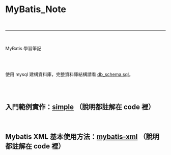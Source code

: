 # MyBatis_Note

<br>

--------------------------------

<br>

MyBatis 學習筆記

<br>
<br>

使用 mysql 建構資料庫，完整資料庫結構請看 [db_schema.sql](db_schema.sql)。

<br>
<br>

## 入門範例實作：[simple](simple) （說明都註解在 code 裡）

<br>

## Mybatis XML 基本使用方法：[mybatis-xml](mybatis-xml/README.md) （說明都註解在 code 裡）




